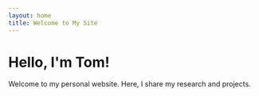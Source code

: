 ```yaml
---
layout: home
title: Welcome to My Site
---
```


# Hello, I'm Tom!

Welcome to my personal website. Here, I share my research and projects.
